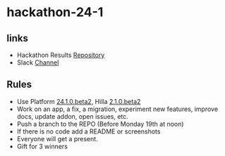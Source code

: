 # hackathon-24-1

## links
- Hackathon Results [Repository](https://github.com/vaadin/hackathon-24-1)
- Slack [Channel](https://vaadin.slack.com/archives/C059UFK76P3)
## Rules
- Use Platform [24.1.0.beta2](https://github.com/vaadin/platform/releases/tag/24.1.0.beta2), Hilla [2.1.0.beta2](https://github.com/vaadin/hilla/releases/tag/2.0.0.beta2)
- Work on an app, a fix, a migration, experiment new features, improve docs, update addon, open issues, etc.
- Push a branch to the REPO (Before Monday 19th at noon)
- If there is no code add a README or screenshots
- Everyone will get a present.
- Gift for 3 winners 

